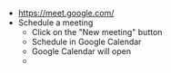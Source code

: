 - https://meet.google.com/
- Schedule a meeting
  - Click on the "New meeting" button
  - Schedule in Google Calendar 
  - Google Calendar will open
  - 
